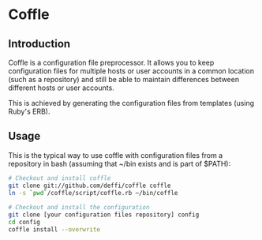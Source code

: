 Coffle
======

Introduction
------------

Coffle is a configuration file preprocessor. It allows you to keep configuration
files for multiple hosts or user accounts in a common location (such as a repository)
and still be able to maintain differences between different hosts or user accounts.

This is achieved by generating the configuration files from templates (using Ruby's
ERB).


Usage
-----

This is the typical way to use coffle with configuration files from a repository in
bash (assuming that ~/bin exists and is part of $PATH):

```bash
# Checkout and install coffle
git clone git://github.com/deffi/coffle coffle
ln -s `pwd`/coffle/script/coffle.rb ~/bin/coffle
 
# Checkout and install the configuration
git clone [your configuration files repository] config
cd config
coffle install --overwrite
````

